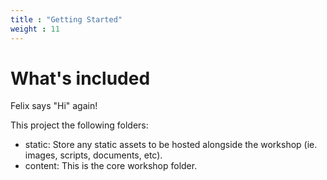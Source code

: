 ```yaml
---
title : "Getting Started"
weight : 11
---
```


# What's included

Felix says "Hi" again!

This project the following folders:

* static: Store any static assets to be hosted alongside the workshop (ie. images, scripts, documents, etc).
* content: This is the core workshop folder.
